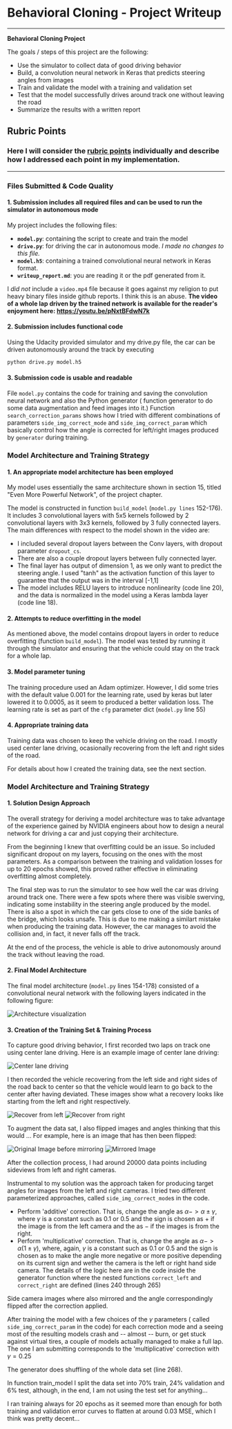 # **Behavioral Cloning** - Project Writeup 

---

**Behavioral Cloning Project**

The goals / steps of this project are the following:
* Use the simulator to collect data of good driving behavior
* Build, a convolution neural network in Keras that predicts steering angles from images
* Train and validate the model with a training and validation set
* Test that the model successfully drives around track one without leaving the road
* Summarize the results with a written report


[//]: # (Image References)

[image1]: ./examples/model.png "Model Visualization"
[image2]: ./examples/center_lane_driving.jpg "Center Lane Driving"
[image3]: ./examples/recover_left.jpg "Recover from left"
[image4]: ./examples/recover_right.jpg "Recovery from right"
[image5]: ./examples/placeholder_small.png "Recovery Image"
[unmirrored]: ./examples/unmirrored.jpg "Normal Image"
[mirrored]: ./examples/mirrored.jpg "Flipped Image"

## Rubric Points
### Here I will consider the [rubric points](https://review.udacity.com/#!/rubrics/432/view) individually and describe how I addressed each point in my implementation.  

---
### Files Submitted & Code Quality

#### 1. Submission includes all required files and can be used to run the simulator in autonomous mode

My project includes the following files:
* **`model.py`**: containing the script to create and train the model
* **`drive.py`**: for driving the car in autonomous mode. _I made no changes to this file._
* **`model.h5`**: containing a trained convolutional neural network in Keras format.
* **`writeup_report.md`**: you are reading it or the pdf generated from it.

I _did not_ include a `video.mp4` file because it goes against my religion to put heavy binary files inside github reports. I think this is an abuse. **The video of a whole lap driven by the trained network is available for the reader's enjoyment here: https://youtu.be/pNxtBFdwN7k**


#### 2. Submission includes functional code
Using the Udacity provided simulator and my drive.py file, the car can be driven autonomously around the track by executing 
```sh
python drive.py model.h5
```

#### 3. Submission code is usable and readable

File  `model.py` contains the code for training and saving the convolution neural network and also the Python generator ( function 
generator to do some data augmentation and feed images into it.) 
Function `search_correction_params` shows how I tried with different combinations of parameters `side_img_correct_mode` and `side_img_correct_param` which basically control how the angle is corrected for left/right images produced by `generator` during training.


### Model Architecture and Training Strategy

#### 1. An appropriate model architecture has been employed

My model uses essentially the same architecture shown in section 15, titled "Even More Powerful Network",  of the project chapter.

The model is constructed in function `build_model` (`model.py lines` 152-176). 
It includes 3 convolutional layers with 5x5 kernels followed by 2 convolutional layers with 3x3 kernels, followed by 3 fully connected layers. 
The main differences with respect to the model shown in the video are: 
  
  - I included several dropout layers between the Conv layers, with dropout parameter `dropout_cs`. 
  - There are also a couple dropout layers between fully connected layer.
  - The final layer has output of dimension 1, as we only want to predict the steering angle. I used "tanh" as the activation function of this layer to guarantee that the output was in the interval [-1,1]
  - The model includes RELU layers to introduce nonlinearity (code line 20), and the data is normalized in the model using a Keras lambda layer (code line 18). 

#### 2. Attempts to reduce overfitting in the model

As mentioned above, the model contains dropout layers in order to reduce overfitting (function `build_model`). 
The model was tested by running it through the simulator and ensuring that the vehicle could stay on the track for a whole lap.

#### 3. Model parameter tuning

The training procedure used an Adam optimizer. However, I did some tries with the default value 0.001 for the learning rate, 
used by keras but later lowered it to 0.0005, as it seem to produced a better validation loss.
The learning rate is set as part of the `cfg` parameter dict (`model.py` line 55) 

#### 4. Appropriate training data

Training data was chosen to keep the vehicle driving on the road. I mostly used center lane driving, ocasionally recovering from the left and right sides of the road.

For details about how I created the training data, see the next section. 

### Model Architecture and Training Strategy

#### 1. Solution Design Approach

The overall strategy for deriving a model architecture was to take advantage of the experience gained by 
NVIDIA engineers about how to design a neural network for driving a car and just copying their architecture. 

From the beginning I knew that overfitting could be an issue. So included significant dropout on my layers, focusing on the ones with the most parameters.
As a comparison between the training and validation losses for up to 20 epochs showed, this proved rather effective in eliminating overfitting almost completely. 

The final step was to run the simulator to see how well the car was driving around track one. There were a few spots where there was visible swerving, indicating some instability in the steering angle produced by the model. There is also a spot in which the car gets
close to one of the side banks of the bridge, which looks unsafe. This is due to me making a similart mistake when producing the training data. However, the car manages to avoid the collision and, in fact, it never falls off the track.

At the end of the process, the vehicle is able to drive autonomously around the track without leaving the road.

#### 2. Final Model Architecture

The final model architecture (`model.py` lines 154-178) consisted of a convolutional neural network with the following layers indicated in the following figure:

![Architecture visualization][image1]

#### 3. Creation of the Training Set & Training Process

To capture good driving behavior, I first recorded two laps on track one using center lane driving. Here is an example image of center lane driving:

![Center lane driving][image2]

I then recorded the vehicle recovering from the left side and right sides of the road back to center so that the vehicle would 
learn to go back to the center after having deviated. These images show what a recovery looks like starting from the left and right 
respectively.

![Recover from left][image3]
![Recover from right][image4]

To augment the data sat, I also flipped images and angles thinking that this would ... For example, here is an image that has then been flipped:

![Original Image before mirroring][unmirrored]
![Mirrored Image][mirrored]

After the collection process, I had around 20000 data points including sideviews from left and right cameras.

Instrumental to my solution was the approach taken for producing target angles for images from the left and right cameras. 
I tried two different parameterized approaches, called `side_img_correct_mode`s in the code.
  - Perform 'additive' correction. That is, change the angle as $\alpha -> \alpha \pm \gamma$, where $\gamma$ is a constant such as 0.1  or 0.5 and the sign is chosen as $+$ if the image is from the left camera and the as $-$ if the images is from the right. 
  - Perform 'multiplicative' correction. That is, change the angle as $\alpha -> \alpha ( 1 \pm \gamma)$, where, again, $\gamma$ is a constant such as 0.1  or 0.5 and the sign is chosen as to make the angle more negative or more positive depending on its current sign and wether the camera is the left or right hand side camera. The details of the logic here are in the code inside the generator function where the nested functions `correct_left` and `correct_right` are defined (lines 240 through 265)
  
Side camera images where also mirrored and the angle correspondingly flipped after the correction applied. 
  
 After training the model with a few choices of the $\gamma$ parameters ( called `side_img_correct_param` in the code) for each correction mode and  a seeing most of the resulting models crash and -- almost -- burn, or get stuck against virtual tires, a couple of models actually managed to make a full lap. The one I am submitting corresponds to the 'multiplicative' correction with $\gamma = 0.25$ 
   
The generator does shuffling of the whole data set (line 268).

In function train_model I split the data set into 70% train, 24% validation and 6% test, although, in the end, I am not using the test set for anything...

I ran training always for 20 epochs as it seemed more than enough for both training and validation error curves to flatten at around $0.03$ MSE, which I think was pretty decent...

